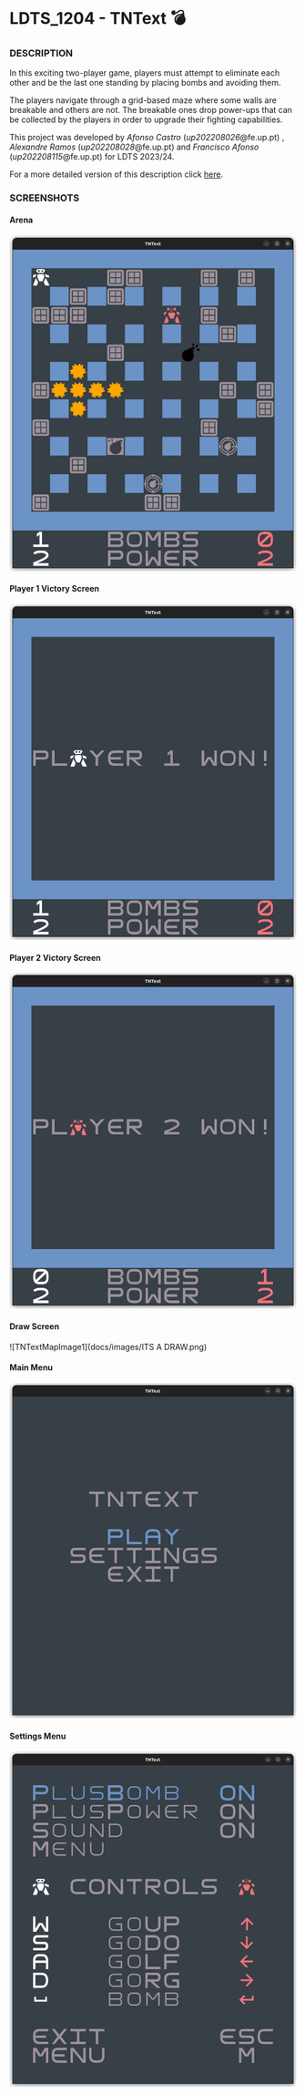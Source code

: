 # LDTS_1204 - TNText 💣

### DESCRIPTION

In this exciting two-player game, players must attempt to eliminate each other and be the last one standing by placing bombs and avoiding them.

The players navigate through a grid-based maze where some walls are breakable and others are not. The breakable ones drop power-ups that can be collected by the players in order to upgrade their fighting capabilities.

This project was developed by *Afonso Castro* (*up202208026*@fe.up.pt) , *Alexandre Ramos* (*up202208028*@fe.up.pt) and *Francisco Afonso* (*up202208115*@fe.up.pt) for LDTS 2023/24.

For a more detailed version of this description click [here](./docs/README.md).

### SCREENSHOTS

#### Arena
![TNTextMapImage1](docs/images/EEAO.png)

#### Player 1 Victory Screen
![TNTextMapImage1](docs/images/PLAYER1WON.png)

#### Player 2 Victory Screen
![TNTextMapImage1](docs/images/PLAYER2WON.png)

#### Draw Screen
![TNTextMapImage1](docs/images/ITS A DRAW.png)

#### Main Menu
![TNTextMapImage1](docs/images/MENU.png)

#### Settings Menu
![TNTextMapImage1](docs/images/OPTIONS.png)

